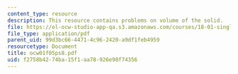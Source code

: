 ```yaml
---
content_type: resource
description: This resource contains problems on volume of the solid.
file: https://ol-ocw-studio-app-qa.s3.amazonaws.com/courses/18-01-single-variable-calculus-fall-2005/f2758b4274ba15f1aa78926e98f74356_ocw01f05ps8.pdf
file_type: application/pdf
parent_uid: 99d3bc66-4471-4c96-2420-a9df1feb4959
resourcetype: Document
title: ocw01f05ps8.pdf
uid: f2758b42-74ba-15f1-aa78-926e98f74356
---
```

